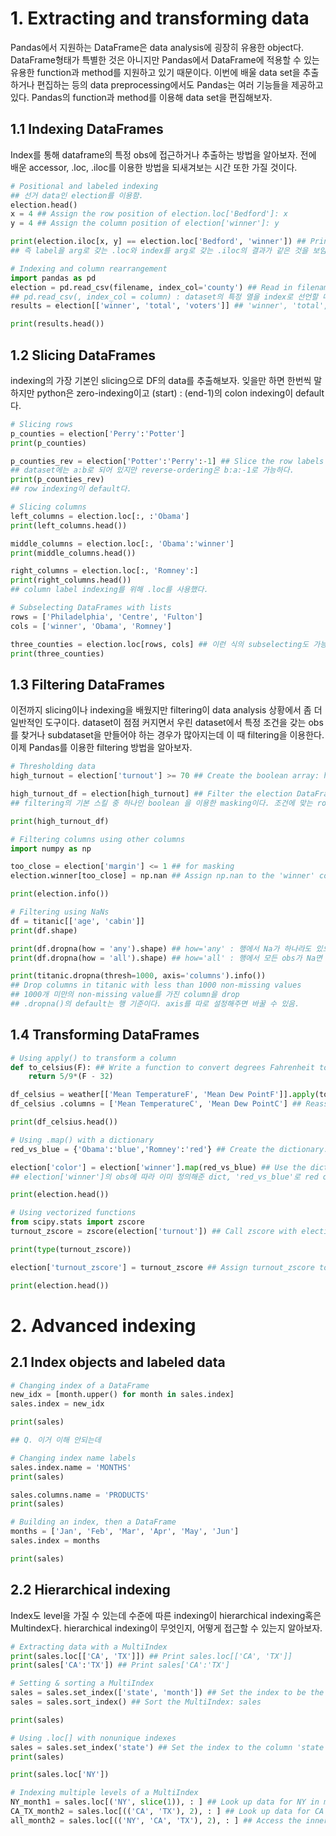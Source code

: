 # 1. Extracting and transforming data

Pandas에서 지원하는 DataFrame은 data analysis에 굉장히 유용한 object다. DataFrame형태가 특별한 것은 아니지만 Pandas에서 DataFrame에 적용할 수 있는 유용한 function과 method를 지원하고 있기 때문이다. 이번에 배울 data set을 추출하거나 편집하는 등의 data preprocessing에서도 Pandas는 여러 기능들을 제공하고 있다. Pandas의 function과 method를 이용해 data set을 편집해보자. 

## 1.1 Indexing DataFrames
Index를 통해 dataframe의 특정 obs에 접근하거나 추출하는 방법을 알아보자. 전에 배운 accessor, .loc, .iloc를 이용한 방법을 되새겨보는 시간 또한 가질 것이다. 

```python
# Positional and labeled indexing
## 선거 data인 election를 이용함. 
election.head()
x = 4 ## Assign the row position of election.loc['Bedford']: x
y = 4 ## Assign the column position of election['winner']: y

print(election.iloc[x, y] == election.loc['Bedford', 'winner']) ## Print the boolean equivalence
## 즉 label을 arg로 갖는 .loc와 index를 arg로 갖는 .iloc의 결과가 같은 것을 보임 

# Indexing and column rearrangement
import pandas as pd
election = pd.read_csv(filename, index_col='county') ## Read in filename and set the index: election
## pd.read_csv(, index_col = column) : dataset의 특정 열을 index로 선언할 때 사용 
results = election[['winner', 'total', 'voters']] ## 'winner', 'total', 'voters'만 뽑아내기 

print(results.head())
````

## 1.2 Slicing DataFrames
indexing의 가장 기본인 slicing으로 DF의 data를 추출해보자. 잊을만 하면 한번씩 말하지만 python은 zero-indexing이고 (start) : (end-1)의 colon indexing이 default다. 

```python
# Slicing rows
p_counties = election['Perry':'Potter']
print(p_counties)

p_counties_rev = election['Potter':'Perry':-1] ## Slice the row labels 'Potter' to 'Perry' in reverse order: p_counties_rev
## dataset에는 a:b로 되어 있지만 reverse-ordering은 b:a:-1로 가능하다. 
print(p_counties_rev)
## row indexing이 default다. 

# Slicing columns
left_columns = election.loc[:, :'Obama']
print(left_columns.head())

middle_columns = election.loc[:, 'Obama':'winner']
print(middle_columns.head())

right_columns = election.loc[:, 'Romney':]
print(right_columns.head())
## column label indexing를 위해 .loc를 사용했다.

# Subselecting DataFrames with lists
rows = ['Philadelphia', 'Centre', 'Fulton']
cols = ['winner', 'Obama', 'Romney']

three_counties = election.loc[rows, cols] ## 이런 식의 subselecting도 가능하다. 
print(three_counties)
```

## 1.3 Filtering DataFrames
이전까지 slicing이나 indexing을 배웠지만 filtering이 data analysis 상황에서 좀 더 일반적인 도구이다. dataset이 점점 커지면서 우린 dataset에서 특정 조건을 갖는 obs를 찾거나 subdataset을 만들어야 하는 경우가 많아지는데 이 때 filtering을 이용한다. 이제 Pandas를 이용한 filtering 방법을 알아보자. 

```python
# Thresholding data
high_turnout = election['turnout'] >= 70 ## Create the boolean array: high_turnout

high_turnout_df = election[high_turnout] ## Filter the election DataFrame with the high_turnout array: high_turnout_df
## filtering의 기본 스킬 중 하나인 boolean 을 이용한 masking이다. 조건에 맞는 row만 뽑아내기 위한 방법이다. 

print(high_turnout_df)

# Filtering columns using other columns
import numpy as np

too_close = election['margin'] <= 1 ## for masking
election.winner[too_close] = np.nan ## Assign np.nan to the 'winner' column where the results were too close to call

print(election.info())

# Filtering using NaNs 
df = titanic[['age', 'cabin']]
print(df.shape)

print(df.dropna(how = 'any').shape) ## how='any' : 행에서 Na가 하나라도 있으면 drop
print(df.dropna(how = 'all').shape) ## how='all' : 행에서 모든 obs가 Na면 drop

print(titanic.dropna(thresh=1000, axis='columns').info()) 
## Drop columns in titanic with less than 1000 non-missing values
## 1000개 미만의 non-missing value를 가진 column을 drop
## .dropna()의 default는 행 기준이다. axis를 따로 설정해주면 바꿀 수 있음. 
```

## 1.4 Transforming DataFrames

```python
# Using apply() to transform a column
def to_celsius(F): ## Write a function to convert degrees Fahrenheit to degrees Celsius: to_celsius
    return 5/9*(F - 32)

df_celsius = weather[['Mean TemperatureF', 'Mean Dew PointF']].apply(to_celsius) ## Apply the function over 'Mean TemperatureF' and 'Mean Dew PointF': df_celsius
df_celsius .columns = ['Mean TemperatureC', 'Mean Dew PointC'] ## Reassign the column labels of df_celsius

print(df_celsius.head())

# Using .map() with a dictionary
red_vs_blue = {'Obama':'blue','Romney':'red'} ## Create the dictionary: red_vs_blue

election['color'] = election['winner'].map(red_vs_blue) ## Use the dictionary to map the 'winner' column to the new column: election['color']
## election['winner']의 obs에 따라 이미 정의해준 dict, 'red_vs_blue'로 red or blue를 추가(.map)

print(election.head())

# Using vectorized functions
from scipy.stats import zscore
turnout_zscore = zscore(election['turnout']) ## Call zscore with election['turnout'] as input: turnout_zscore

print(type(turnout_zscore)) 

election['turnout_zscore'] = turnout_zscore ## Assign turnout_zscore to a new column: election['turnout_zscore']

print(election.head())
```

# 2. Advanced indexing
## 2.1 Index objects and labeled data

```python
# Changing index of a DataFrame
new_idx = [month.upper() for month in sales.index]
sales.index = new_idx

print(sales)

## Q. 이거 이해 안되는데

# Changing index name labels
sales.index.name = 'MONTHS'
print(sales)

sales.columns.name = 'PRODUCTS'
print(sales)

# Building an index, then a DataFrame
months = ['Jan', 'Feb', 'Mar', 'Apr', 'May', 'Jun']
sales.index = months

print(sales)
````

## 2.2 Hierarchical indexing
Index도 level을 가질 수 있는데 수준에 따른 indexing이 hierarchical indexing혹은 Multindex다. hierarchical indexing이 무엇인지, 어떻게 접근할 수 있는지 알아보자. 


```python
# Extracting data with a MultiIndex
print(sales.loc[['CA', 'TX']]) ## Print sales.loc[['CA', 'TX']]
print(sales['CA':'TX']) ## Print sales['CA':'TX']

# Setting & sorting a MultiIndex
sales = sales.set_index(['state', 'month']) ## Set the index to be the columns ['state', 'month']: sales
sales = sales.sort_index() ## Sort the MultiIndex: sales

print(sales)

# Using .loc[] with nonunique indexes
sales = sales.set_index('state') ## Set the index to the column 'state': sales
print(sales)

print(sales.loc['NY'])

# Indexing multiple levels of a MultiIndex
NY_month1 = sales.loc[('NY', slice(1)), : ] ## Look up data for NY in month 1 in sales: NY_month1
CA_TX_month2 = sales.loc[(('CA', 'TX'), 2), : ] ## Look up data for CA and TX in month 2: CA_TX_month2
all_month2 = sales.loc[(('NY', 'CA', 'TX'), 2), : ] ## Access the inner month index and look up data for all states in month 2: all_month2

```
